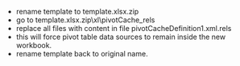 - rename template to template.xlsx.zip
- go to template.xlsx.zip\xl\pivotCache\_rels
- replace all files with content in file pivotCacheDefinition1.xml.rels
- this will force pivot table data sources to remain inside the new workbook.
- rename template back to original name.
